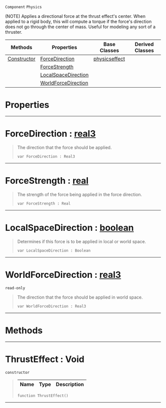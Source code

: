  `Component` `Physics`



(NOTE) Applies a directional force at the thrust effect's center. When applied to a rigid body, this will compute a torque if the force's direction does not go through the center of mass. Useful for modeling any sort of a thruster.

|Methods|Properties|Base Classes|Derived Classes|
|---|---|---|---|
|[Constructor](thrusteffect.md#thrusteffect-void)|[ForceDirection](thrusteffect.md#forcedirection-zilch-engi)|[physicseffect](physicseffect.md)| |
| |[ForceStrength](thrusteffect.md#forcestrength-zilch-engin)| | |
| |[LocalSpaceDirection](thrusteffect.md#localspacedirection-zero)| | |
| |[WorldForceDirection](thrusteffect.md#worldforcedirection-zero)| | |


 #  Properties


---  
 #  ForceDirection : [real3](../nada_base_types/real3.md)

> The direction that the force should be applied.
> ```TS:Nada
> var ForceDirection : Real3


---  
 #  ForceStrength : [real](../nada_base_types/real.md)

> The strength of the force being applied in the force direction.
> ```TS:Nada
> var ForceStrength : Real


---  
 #  LocalSpaceDirection : [boolean](../nada_base_types/boolean.md)

> Determines if this force is to be applied in local or world space.
> ```TS:Nada
> var LocalSpaceDirection : Boolean


---  
 #  WorldForceDirection : [real3](../nada_base_types/real3.md)

 `read-only`

> The direction that the force should be applied in world space.
> ```TS:Nada
> var WorldForceDirection : Real3


---  
 #  Methods


---  
 #  ThrustEffect : Void

 `constructor`

> 
> |Name|Type|Description|
> |---|---|---|
> ```TS:Nada
> function ThrustEffect()
> ``` 


---  
 

 